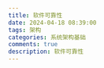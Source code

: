 ```yaml
---
title: 软件可靠性
date: 2024-04-18 08:39:00
tags: 架构
categories: 系统架构基础
comments: true
description: 软件可靠性
---
```


### 